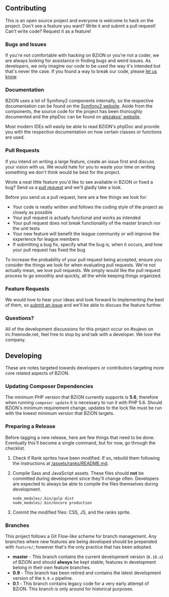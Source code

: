 ## Contributing

This is an open source project and everyone is welcome to hack on the project. Don't see a feature you want? Write it and submit a pull request! Can't write code? Request it as a feature!

### Bugs and Issues

If you're not comfortable with hacking on BZiON or you're not a coder, we are always looking for assistance in finding bugs and weird issues. As developers, we only imagine our code to be used the way it's intended but that's never the case. If you found a way to break our code, please [let us know](https://github.com/allejo/bzion/issues).

### Documentation

BZiON uses a lot of Symfony2 components internally, so the respective documentation can be found on the [Symfony2 website](http://symfony.com/doc/current/index.html). Aside from the components, the source code for the project has been thoroughly documented and the phpDoc can be found on [alezakos' website](http://bziondoc.helit.org/phpdoc/).

Most modern IDEs will easily be able to read BZiON's phpDoc and provide you with the respective documentation on how certain classes or functions are used.

### Pull Requests

If you intend on writing a large feature, create an issue first and discuss your vision with us. We would hate for you to waste your time on writing something we don't think would be best for the project.

Wrote a neat little feature you'd like to see available in BZiON or fixed a bug? Send us a [pull request](https://github.com/allejo/bzion/pulls) and we'll gladly take a look.

Before you send us a pull request, here are a few things we look for:

- Your code is neatly written and follows the coding style of the project as closely as possible
- Your pull request is actually functional and works as intended
- Your pull request does not break functionality of the master branch nor the unit tests
- Your new feature will benefit the league community or will improve the experience for league members
- If submitting a bug fix, specify what the bug is, when it occurs, and how your pull request has fixed the bug

To increase the probability of your pull request being accepted, ensure you consider the things we look for when evaluating pull requests. We're not actually mean, we love pull requests. We simply would like the pull request process to go smoothly and quickly, all the while keeping things organized.

### Feature Requests

We would love to hear your ideas and look forward to implementing the best of them, so [submit an issue](https://github.com/allejo/bzion/issues) and we'll be able to discuss the feature further.

### Questions?

All of the development discussions for this project occur on #sujevo on irc.freenode.net, feel free to stop by and talk with a developer. We love the company.

## Developing

These are notes targeted towards developers or contributors targeting more core related aspects of BZiON.

### Updating Composer Dependencies

The minimum PHP version that BZiON currently supports is **5.6**, therefore when running `composer update` it is necessary to run it with PHP 5.6. Should BZiON's minimum requirement change, updates to the lock file must be run with the lowest minimum version that BZiON targets.

### Preparing a Release

Before tagging a new release, here are few things that need to be done. Eventually this'll become a single command, but for now, go through the checklist.

1. Check if Rank sprites have been modified. If so, rebuild them following the instructions at [/assets/ranks/README.md](https://github.com/allejo/bzion/blob/master/assets/ranks/README.md).
2. Compile Sass and JavaScript assets. These files should **not** be committed during development since they'll change often. Developers are expected to always be able to compile the files themselves during development.

   ```
   node_modules/.bin/gulp dist
   node_modules/.bin/encore production
   ```
3. Commit the modified files: CSS, JS, and the ranks sprite.

### Branches

This project follows a Git Flow-like scheme for branch management. Any branches where new features are being developed should be prepended with `feature/`; however that's the only practice that has been adopted.

- **master** - This branch contains the current development version (`0.10.x`) of BZiON and should **always** be kept stable; features in development belong in their own feature branches.
- **0.9** - This branch has been retired and contains the latest development version of the `0.9.x` pipeline.
- **0.1** - This branch contains legacy code for a very early attempt of BZiON. This branch is only around for historical purposes.
